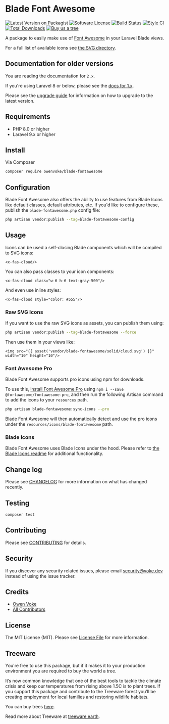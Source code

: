 # Blade Font Awesome

[![Latest Version on Packagist][ico-version]][link-packagist]
[![Software License][ico-license]](LICENSE.md)
[![Build Status][ico-github-actions]][link-github-actions]
[![Style CI][ico-styleci]][link-styleci]
[![Total Downloads][ico-downloads]][link-downloads]
[![Buy us a tree][ico-treeware-gifting]][link-treeware-gifting]

A package to easily make use of [Font Awesome](https://fontawesome.com) in your Laravel Blade views.

For a full list of available icons see [the SVG directory](./resources/svg).

## Documentation for older versions

You are reading the documentation for `2.x`.

If you're using Laravel 8 or below, please see the [docs for 1.x][link-1.x-docs].

Please see the [upgrade guide](UPGRADE.md) for information on how to upgrade to the latest version.

## Requirements

- PHP 8.0 or higher
- Laravel 9.x or higher

## Install

Via Composer

```bash
composer require owenvoke/blade-fontawesome
```

## Configuration

Blade Font Awesome also offers the ability to use features from Blade Icons like default classes, default attributes, etc. If you'd like to configure these, publish the `blade-fontawesome.php` config file:

```bash
php artisan vendor:publish --tag=blade-fontawesome-config
```

## Usage

Icons can be used a self-closing Blade components which will be compiled to SVG icons:

```blade
<x-fas-cloud/>
```

You can also pass classes to your icon components:

```blade
<x-fas-cloud class="w-6 h-6 text-gray-500"/>
```

And even use inline styles:

```blade
<x-fas-cloud style="color: #555"/>
```

### Raw SVG Icons

If you want to use the raw SVG icons as assets, you can publish them using:

```bash
php artisan vendor:publish --tag=blade-fontawesome --force
```

Then use them in your views like:

```blade
<img src="{{ asset('vendor/blade-fontawesome/solid/cloud.svg') }}" width="10" height="10"/>
```

### Font Awesome Pro

Blade Font Awesome supports pro icons using npm for downloads.

To use this, [install Font Awesome Pro](https://fontawesome.com/how-to-use/on-the-web/setup/using-package-managers#installing-pro) using `npm i --save @fortawesome/fontawesome-pro`, and then run the following Artisan command to add the icons to your `resources` path.

```bash
php artisan blade-fontawesome:sync-icons --pro
```

Blade Font Awesome will then automatically detect and use the pro icons under the `resources/icons/blade-fontawesome` path.

### Blade Icons

Blade Font Awesome uses Blade Icons under the hood. Please refer to [the Blade Icons readme](https://github.com/blade-ui-kit/blade-icons) for additional functionality.

## Change log

Please see [CHANGELOG](CHANGELOG.md) for more information on what has changed recently.

## Testing

```bash
composer test
```

## Contributing

Please see [CONTRIBUTING](.github/CONTRIBUTING.md) for details.

## Security

If you discover any security related issues, please email security@voke.dev instead of using the issue tracker.

## Credits

- [Owen Voke][link-author]
- [All Contributors][link-contributors]

## License

The MIT License (MIT). Please see [License File](LICENSE.md) for more information.

## Treeware

You're free to use this package, but if it makes it to your production environment you are required to buy the world a tree.

It’s now common knowledge that one of the best tools to tackle the climate crisis and keep our temperatures from rising above 1.5C is to plant trees. If you support this package and contribute to the Treeware forest you’ll be creating employment for local families and restoring wildlife habitats.

You can buy trees [here][link-treeware-gifting].

Read more about Treeware at [treeware.earth][link-treeware].

[ico-version]: https://img.shields.io/packagist/v/owenvoke/blade-fontawesome.svg?style=flat-square
[ico-license]: https://img.shields.io/badge/license-MIT-brightgreen.svg?style=flat-square
[ico-github-actions]: https://img.shields.io/github/workflow/status/owenvoke/blade-fontawesome/Tests.svg?style=flat-square
[ico-styleci]: https://styleci.io/repos/274363158/shield
[ico-downloads]: https://img.shields.io/packagist/dt/owenvoke/blade-fontawesome.svg?style=flat-square
[ico-treeware-gifting]: https://img.shields.io/badge/Treeware-%F0%9F%8C%B3-lightgreen?style=flat-square

[link-packagist]: https://packagist.org/packages/owenvoke/blade-fontawesome
[link-github-actions]: https://github.com/owenvoke/blade-fontawesome/actions
[link-styleci]: https://styleci.io/repos/274363158
[link-downloads]: https://packagist.org/packages/owenvoke/blade-fontawesome
[link-treeware]: https://treeware.earth
[link-treeware-gifting]: https://ecologi.com/owenvoke?gift-trees
[link-1.x-docs]: https://github.com/owenvoke/blade-fontawesome/blob/1.x/README.md
[link-author]: https://github.com/owenvoke
[link-contributors]: ../../contributors
